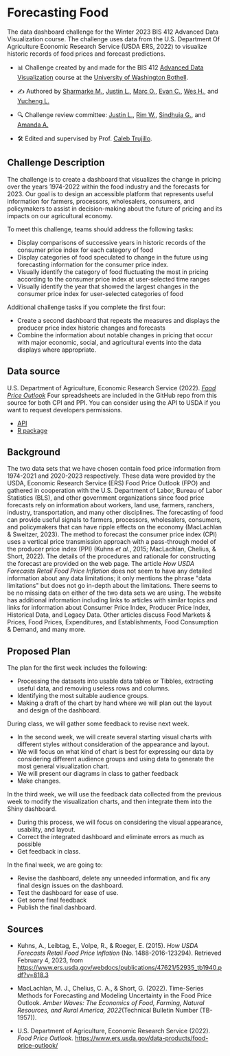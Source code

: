 # Forecasting Food

The data dashboard challenge for the Winter 2023 BIS 412 Advanced Data Visualization course. The challenge uses data from the U.S. Department Of Agriculture Economic Research Service (USDA ERS, 2022) to visualize historic records of food prices and forecast predictions.

-   📊 Challenge created by and made for the BIS 412 [Advanced Data Visualization](https://github.com/UWB-Adv-Data-Vis) course at the [University of Washington Bothell](https://www.uwb.edu/).

-   ✍️ Authored by [Sharmarke M.](https://github.com/Sharmake-CS), [Justin L.](https://github.com/Justin2003), [Marc O.](https://github.com/MOctavo), [Evan C.](https://github.com/Chothepro14), [Wes H.](https://github.com/whuynh2), and [Yucheng L.](https://github.com/YuchengLiuUW)

-   🔍 Challenge review committee: [Justin L.](https://github.com/Justin2003), [Rim W.](https://github.com/rwolde), [Sindhuja G.](https://github.com/singundeti), and [Amanda A.](https://github.com/amandaaguzar)

-   🛠️ Edited and supervised by Prof. [Caleb Trujillo](https://github.com/calebtru).

## Challenge Description

The challenge is to create a dashboard that visualizes the change in pricing over the years 1974-2022 within the food industry and the forecasts for 2023. Our goal is to design an accessible platform that represents useful information for farmers, processors, wholesalers, consumers, and policymakers to assist in decision-making about the future of pricing and its impacts on our agricultural economy. 

To meet this challenge, teams should address the following tasks:

-   Display comparisons of successive years in historic records of the consumer price index for each category of food
-   Display categories of food speculated to change in the future using forecasting information  for the consumer price index.
-   Visually identify the category of food fluctuating the most in pricing according to the consumer price index at user-selected time ranges
-   Visually identify the year that showed the largest changes in the consumer price index for user-selected categories of food

Additional challenge tasks if you complete the first four:
-   Create a second dashboard that repeats the measures and displays the producer price index historic changes and forecasts
-   Combine the information about notable changes in pricing that occur with major economic, social, and agricultural events into the data displays where appropriate.

## Data source

U.S. Department of Agriculture, Economic Research Service (2022). [*Food Price Outlook*](https://www.ers.usda.gov/data-products/food-price-outlook/)
Four spreadsheets are included in the GitHub repo from this source for both CPI and PPI.
You can consider using the API to USDA if you want to request developers permissions.

*  [API](https://www.ers.usda.gov/developer/data-apis/arms-data-api/)
*  [R package](https://cran.r-project.org/web/packages/rarms/index.html)

## Background

The two data sets that we have chosen contain food price information from 1974-2021 and 2020-2023 respectively. These data were provided by the USDA, Economic Research Service (ERS) Food Price Outlook (FPO) and gathered in cooperation with the U.S. Department of Labor, Bureau of Labor Statistics (BLS), and other government organizations since food price forecasts rely on information about workers, land use, farmers, ranchers, industry, transportation, and many other disciplines. The forecasting of food can provide useful signals to farmers, processors, wholesalers, consumers, and policymakers that can have ripple effects on the economy (MacLachlan & Sweitzer, 2023). The method to forecast the consumer price index (CPI) uses a vertical price transmission approach with a pass-through model of the producer price index (PPI) (Kuhns *et al.*, 2015; MacLachlan, Chelius, & Short, 2022). The details of the procedures and rationale for constructing the forecast are provided on the web page. The article *How USDA Forecasts Retail Food Price Inflation* does not seem to have any detailed information about any data limitations; it only mentions the phrase "data limitations" but does not go in-depth about the limitations. There seems to be no missing data on either of the two data sets we are using. The website has additional information including links to articles with similar topics and links for information about Consumer Price Index, Producer Price Index, Historical Data, and Legacy Data. Other articles discuss Food Markets & Prices, Food Prices, Expenditures, and Establishments, Food Consumption & Demand, and many more.

## Proposed Plan

The plan for the first week includes the following:

* Processing the datasets into usable data tables or Tibbles, extracting useful data, and removing useless rows and columns.
* Identifying the most suitable audience groups.
* Making a draft of the chart by hand where we will plan out the layout and design of the dashboard.


During class, we will gather some feedback to revise next week.

* In the second week, we will create several starting visual charts with different styles without consideration of the appearance and layout.
* We will focus on what kind of chart is best for expressing our data by considering different audience groups and using data to generate the most general visualization chart.
* We will present our diagrams in class to gather feedback
* Make changes.

In the third week, we will use the feedback data collected from the previous week to modify the visualization charts, and then integrate them into the Shiny dashboard.

* During this process, we will focus on considering the visual appearance, usability, and layout.
* Correct the integrated dashboard and eliminate errors as much as possible
* Get feedback in class.

In the final week, we are going to:

* Revise the dashboard, delete any unneeded information, and fix any final design issues on the dashboard.
* Test the dashboard for ease of use.
* Get some final feedback
* Publish the final dashboard.

## Sources

-   Kuhns, A., Leibtag, E., Volpe, R., & Roeger, E. (2015). *How USDA Forecasts Retail Food Price Inflation* (No. 1488-2016-123294). Retrieved February 4, 2023, from <https://www.ers.usda.gov/webdocs/publications/47621/52935_tb1940.pdf?v=818.3>

-   MacLachlan, M. J., Chelius, C. A., & Short, G. (2022). Time-Series Methods for Forecasting and Modeling Uncertainty in the Food Price Outlook. *Amber Waves: The Economics of Food, Farming, Natural Resources, and Rural America, 2022*(Technical Bulletin Number (TB-1957)).

-   U.S. Department of Agriculture, Economic Research Service (2022). *Food Price Outlook.* <https://www.ers.usda.gov/data-products/food-price-outlook/>
